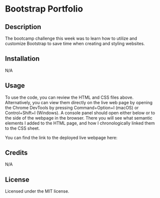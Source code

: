 # Bootstrap Portfolio

## Description

The bootcamp challenge this week was to learn how to utilize and customize Bootstrap to save time when creating and styling websites.

## Installation

N/A

## Usage

To use the code, you can review the HTML and CSS files above. Alternatively, you can view them directly on the live web page by opening the Chrome DevTools by pressing Command+Option+I (macOS) or Control+Shift+I (Windows). A console panel should open either below or to the side of the webpage in the browser. There you will see what semantic elements I added to the HTML page, and how I chronologically linked them to the CSS sheet.

You can find the link to the deployed live webpage here: 


## Credits

N/A 

## License

Licensed under the MIT license.
